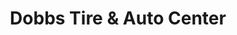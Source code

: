 ---
title: "Dobbs Tire & Auto Center"
url: /saint-louis/dobbs-tire-and-auto-center-south-broadway/
shop: car repair
---